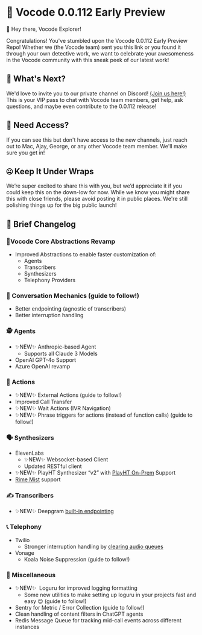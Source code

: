 # 🚀 Vocode 0.0.112 Early Preview

👋 Hey there, Vocode Explorer!

Congratulations! You've stumbled upon the Vocode 0.0.112 Early Preview Repo! Whether we (the Vocode team) sent you this link or you found it through your own detective work, we want to celebrate your awesomeness in the Vocode community with this sneak peek of our latest work!

## 🎉 What's Next?

We'd love to invite you to our private channel on Discord! [(Join us here!)](https://discord.gg/MVQD5bmf49) This is your VIP pass to chat with Vocode team members, get help, ask questions, and maybe even contribute to the 0.0.112 release!

## 🚨 Need Access?

If you can see this but don't have access to the new channels, just reach out to Mac, Ajay, George, or any other Vocode team member. We'll make sure you get in!

## 🤐 Keep It Under Wraps

We’re super excited to share this with you, but we’d appreciate it if you could keep this on the down-low for now. While we know you might share this with close friends, please avoid posting it in public places. We're still polishing things up for the big public launch!

## 📝 Brief Changelog

### 🧱Vocode Core Abstractions Revamp

- Improved Abstractions to enable faster customization of:
    - Agents
    - Transcribers
    - Synthesizers
    - Telephony Providers

### 👥 Conversation Mechanics (guide to follow!)

- Better endpointing (agnostic of transcribers)
- Better interruption handling

### 🕵️ Agents

- ✨NEW✨ Anthropic-based Agent
    - Supports all Claude 3 Models
- OpenAI GPT-4o Support
- Azure OpenAI revamp

### 💪 Actions

- ✨NEW✨ External Actions (guide to follow!)
- Improved Call Transfer
- ✨NEW✨ Wait Actions (IVR Navigation)
- ✨NEW✨ Phrase triggers for actions (instead of function calls) (guide to follow!)

### 🗣️ Synthesizers

- ElevenLabs
    - ✨NEW✨ Websocket-based Client
    - Updated RESTful client
- ✨NEW✨ PlayHT Synthesizer “v2” with [PlayHT On-Prem](https://docs.play.ht/reference/on-prem) Support
- [Rime Mist](https://rimelabs.mintlify.app/api-reference/models) support

### ✍️ Transcribers

- ✨NEW✨ Deepgram [built-in endpointing](https://developers.deepgram.com/docs/endpointing)

### 📞 Telephony

- Twilio
    - Stronger interruption handling by [clearing audio queues](https://www.twilio.com/docs/voice/media-streams/websocket-messages#send-a-clear-message)
- Vonage
    - Koala Noise Suppression (guide to follow!)

### 🎉 Miscellaneous

- ✨NEW✨  Loguru for improved logging formatting
    - Some new utilities to make setting up loguru in your projects fast and easy 😉 (guide to follow!)
- Sentry for Metric / Error Collection (guide to follow!)
- Clean handling of content filters in ChatGPT agents
- Redis Message Queue for tracking mid-call events across different instances
